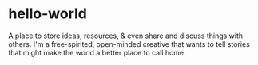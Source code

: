 # hello-world
A place to store ideas, resources, &amp; even share and discuss things with others.
I'm a free-spirited, open-minded creative that wants to tell stories that might make the world a better place to call home.
